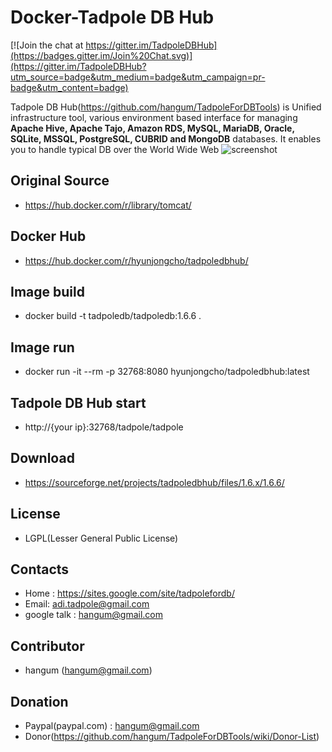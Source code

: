 Docker-Tadpole DB Hub
==
[![Join the chat at https://gitter.im/TadpoleDBHub](https://badges.gitter.im/Join%20Chat.svg)](https://gitter.im/TadpoleDBHub?utm_source=badge&utm_medium=badge&utm_campaign=pr-badge&utm_content=badge)

Tadpole DB Hub(https://github.com/hangum/TadpoleForDBTools) is Unified infrastructure tool, various environment based interface for managing <b>Apache Hive, Apache Tajo, Amazon RDS, MySQL, MariaDB, Oracle, SQLite, MSSQL, PostgreSQL, CUBRID and MongoDB</b> databases.
It enables you to handle typical DB over the World Wide Web
![screenshot](https://e99af464-a-62cb3a1a-s-sites.googlegroups.com/site/tadpolefordb/home/TadpoleDBHub_overview.png?height=309&width=400)

Original Source 
-
* https://hub.docker.com/r/library/tomcat/

Docker Hub 
- 
* https://hub.docker.com/r/hyunjongcho/tadpoledbhub/

Image build
-
* docker build -t tadpoledb/tadpoledb:1.6.6 .

Image run
-
* docker run -it --rm -p 32768:8080 hyunjongcho/tadpoledbhub:latest

Tadpole DB Hub start
-
* http://{your ip}:32768/tadpole/tadpole

Download
-
* https://sourceforge.net/projects/tadpoledbhub/files/1.6.x/1.6.6/

License
-
* LGPL(Lesser General Public License)

Contacts
-
* Home : https://sites.google.com/site/tadpolefordb/
* Email: adi.tadpole@gmail.com
* google talk : hangum@gmail.com

Contributor
-
* hangum (hangum@gmail.com)

Donation
-
* Paypal(paypal.com) : hangum@gmail.com
* Donor(https://github.com/hangum/TadpoleForDBTools/wiki/Donor-List)
